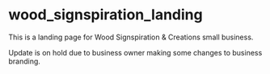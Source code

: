 # wood_signspiration_landing
This is a landing page for Wood Signspiration & Creations small business.

Update is on hold due to business owner making some changes to business branding.


